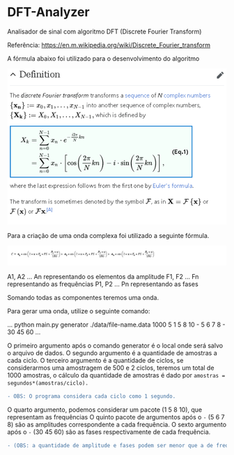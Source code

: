 # DFT-Analyzer
Analisador de sinal com algoritmo DFT (Discrete Fourier Transform)

Referência: https://en.m.wikipedia.org/wiki/Discrete_Fourier_transform

A fórmula abaixo foi utilizado para o desenvolvimento do algoritmo

![Fórmula DFT](https://github.com/AchcarLucas/DFT-Analyzer/blob/master/img/formula.png?raw=true)

Para a criação de uma onda complexa foi utilizado a seguinte fórmula.

![Fórmula Sum Sin](https://github.com/AchcarLucas/DFT-Analyzer/blob/master/img/sum_sin.png?raw=true)

A1, A2 ... An representando os elementos da amplitude
F1, F2 ... Fn representando as frequências
P1, P2 ... Pn representando as fases

Somando todas as componentes teremos uma onda.

Para gerar uma onda, utilize o seguinte comando:

...
python main.py generator ./data/file-name.data 1000 5 1 5 8 10 - 5 6 7 8 - 30 45 60
...

O primeiro argumento após o comando generator é o local onde será salvo o arquivo de dados. 
O segundo argumento é a quantidade de amostras a cada ciclo.
O terceiro argumento é a quantidade de ciclos, se considerarmos uma amostragem de 500 e 2 ciclos, teremos um total de 1000 amostras, o cálculo da quantidade
de amostras é dado por `amostras = segundos*(amostras/ciclo).`

```diff
- OBS: O programa considera cada ciclo como 1 segundo.
```

O quarto argumento, podemos considerar um pacote (1 5 8 10), que representam as frequências
O quinto pacote de argumentos após o `-` (5 6 7 8) são as amplitudes correspondente a cada frequência.
O sexto argumento após o `-` (30 45 60) são as fases respectivamente de cada frequência.

```diff
- (OBS: a quantidade de amplitude e fases podem ser menor que a de frequência porém, as frequências que não possuir uma amplitude ou fase especifica terão como padrão: 1 de amplitude e 0º de fase.)
```
